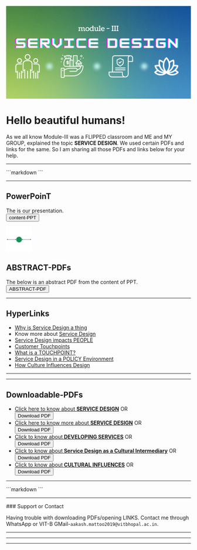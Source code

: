 <img src = "online activist.png" alt="WELCOME">

# **Hello beautiful humans!** <br>
As we all know Module-III was a FLIPPED classroom and ME and MY GROUP, explained the topic **SERVICE DESIGN**. We used certain PDFs and links for the same. So I am sharing all those PDFs and links below for your help.

<hr>
```markdown
```
<hr>

## PowerPoinT
The is our presentation.
<a href="SERVICE-DESIGN--ppt.pdf" target="_blank"><br>
	<button>content-PPT</button> </a> 
	
<img src = "dot.jpg" alt="break" width=70 align=center>

## ABSTRACT-PDFs
The below is an abstract PDF from the content of PPT. 
<br>
<a href="SERVICE-DESIGN-abstract.pdf" target="_blank">
	<button>ABSTRACT-PDF</button> </a> 
	
<hr>

## HyperLinks

* <a href="https://boagworld.com/audio/service-design/#Why_is_Service_Design_a_Thing?" target="_blank">Why is Service Design a thing</a>
* Know more about <a href="https://www.nngroup.com/articles/service-design-101/" target="_blank">Service Design</a>
* <a href="https://brand24.com/blog/3-real-life-examples-of-good-customer-service-in-retail-from-companies-large-and-small/" target="_blank">Service Design impacts PEOPLE</a>
* <a href="https://www.interaction-design.org/literature/article/customer-touchpoints-the-point-of-interaction-between-brands-businesses-products-and-customers"  target="_blank">Customer Touchpoints</a>
* <a href="https://www.conductor.com/blog/2019/01/what-is-a-touchpoint-marketing-touchpoints-on-a-buyers-journey-in-2019/" target="_blank">What is a TOUCHPOINT?</a>
* <a href="https://medium.com/@angelquicksey/service-design-for-policy-b0a9408dced1#_ftn22" target="_blank">Service Design in a POLICY Environment</a>
* <a href="https://creativeword.uk.com/blog/localization/culture-influences-design/" target="_blank">How Culture Influences Design</a>

<hr><hr>

## Downloadable-PDFs

* <a href="Agile_Service_Design_Framework_Enfocus_Solutions.pdf" target="_blank">Click here to know about <b>SERVICE DESIGN</b></a>  OR 
  <br><a href="Agile_Service_Design_Framework_Enfocus_Solutions.pdf" download="Agile_Service_Design_Framework_Enfocus_Solutions.pdf">
    <button>Download PDF</button></a>
* <a href="sd.pdf" target="_blank">Click here to know more about <b>SERVICE DESIGN</b></a>  OR 
  <br><a href="sd.pdf" download="sd.pdf">
    <button>Download PDF</button></a>
* <a href="Design methods for developing services.pdf" target="_blank">Click to know about<b> DEVELOPING SERVICES</b></a>  OR 
  <br><a href="Design methods for developing services.pdf" download="Design methods for developing services.pdf">
    <button>Download PDF</button></a>
* <a href="Service Design as a Cultural Intermediary Translating cultural phenomena into services.pdf" target="_blank">Click to know about<b> Service Design as a Cultural Intermediary</b></a>  OR 
  <br><a href="Service Design as a Cultural Intermediary Translating cultural phenomena into services.pdf" download="Service Design as a Cultural Intermediary Translating cultural phenomena into services.pdf">
    <button>Download PDF</button></a>
 * <a href="DS42_P_554.pdf" target="_blank">Click to know about<b> CULTURAL INFLUENCES</b></a>  OR 
  <br><a href="DS42_P_554.pdf" download="DS42_P_554.pdf">
    <button>Download PDF</button></a>

<hr>
```markdown
```
<hr>
### Support or Contact

Having trouble with downloading PDFs/opening LINKS. Contact me through WhatsApp or VIT-B GMail-```aakash.mattoo2019@vitbhopal.ac.in```.
<hr><hr><hr>
